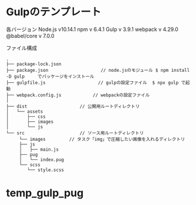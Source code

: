 # Gulpのテンプレート

各バージョン
Node.js v10.14.1
npm        v  6.4.1
Gulp       v  3.9.1
webpack    v  4.29.0
@babel/core v 7.0.0

ファイル構成
```
.
├── package-lock.json
├── package.json                    // node.jsのモジュール $ npm install -D gulp　　　でパッケージをインストール
├── gulpfile.js                    // gulpの設定ファイル  $ npx gulp で起動
├── webpack.config.js            // webpackの設定ファイル
│
├── dist                    // 公開用ルートディレクトリ
│   └── assets
│       ├── css
│       ├── images
│       └── js
└── src                     // ソース用ルートディレクトリ
     └── images         // タスク「img」で圧縮したい画像を入れるディレクトリ
     ├── js
     │   ├── main.js
     ├── pug
     │   └── index.pug
     └── scss
        └── style.scss
```
# temp_gulp_pug
